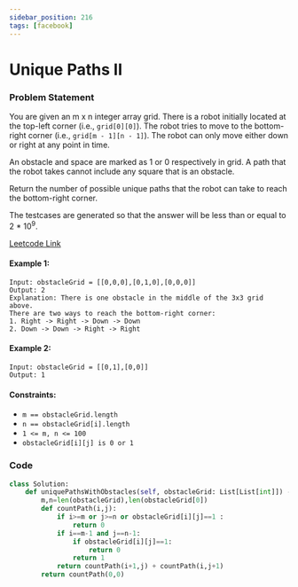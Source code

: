 ```yaml
---
sidebar_position: 216
tags: [facebook]
---
```


# Unique Paths II

### Problem Statement

You are given an m x n integer array grid. There is a robot initially located at the top-left corner (i.e., `grid[0][0]`). The robot tries to move to the bottom-right corner (i.e., `grid[m - 1][n - 1]`). The robot can only move either down or right at any point in time.

An obstacle and space are marked as 1 or 0 respectively in grid. A path that the robot takes cannot include any square that is an obstacle.

Return the number of possible unique paths that the robot can take to reach the bottom-right corner.

The testcases are generated so that the answer will be less than or equal to 2 \* 10<sup>9</sup>.

[Leetcode Link](https://leetcode.com/problems/unique-paths-ii)

#### Example 1:

```
Input: obstacleGrid = [[0,0,0],[0,1,0],[0,0,0]]
Output: 2
Explanation: There is one obstacle in the middle of the 3x3 grid above.
There are two ways to reach the bottom-right corner:
1. Right -> Right -> Down -> Down
2. Down -> Down -> Right -> Right
```

#### Example 2:

```
Input: obstacleGrid = [[0,1],[0,0]]
Output: 1
```

#### Constraints:

- `m == obstacleGrid.length`
- `n == obstacleGrid[i].length`
- `1 <= m, n <= 100`
- `obstacleGrid[i][j] is 0 or 1`

### Code

```python title="Python Code"
class Solution:
    def uniquePathsWithObstacles(self, obstacleGrid: List[List[int]]) -> int:
        m,n=len(obstacleGrid),len(obstacleGrid[0])
        def countPath(i,j):
            if i>=m or j>=n or obstacleGrid[i][j]==1 :
                return 0
            if i==m-1 and j==n-1:
                if obstacleGrid[i][j]==1:
                    return 0
                return 1
            return countPath(i+1,j) + countPath(i,j+1)
        return countPath(0,0)
```
